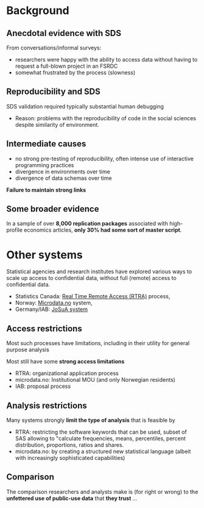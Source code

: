 # Background

## Anecdotal evidence with SDS

From conversations/informal surveys:

- researchers were happy with the ability to access data without having to request a full-blown project in an FSRDC
- somewhat frustrated by the process (slowness)

## Reproducibility and SDS

SDS validation required typically substantial human debugging

- Reason:  problems with the reproducibility of code in the social sciences despite similarity of environment. 

## Intermediate causes

- no strong pre-testing of reproducibility, often intense use of interactive programming practices
- divergence in environments over time
- divergence of data schemas over time

**Failure to maintain strong links**

## Some broader evidence

In a sample of over **8,000 replication packages** associated with high-profile economics articles, **only 30% had some sort of master script**. 

# Other systems

Statistical agencies and research institutes have explored various ways to scale up access to confidential data, without full (remote) access to confidential data.

- Statistics Canada: [Real Time Remote Access (RTRA)](https://www.statcan.gc.ca/en/microdata/rtra) process, 
- Norway:  [Microdata.no](microdata.no) system, 
- Germany/IAB: [JoSuA system](https://fdz.iab.de/en/data-access/on-site-use/)


## Access restrictions

Most such processes have limitations, including in their utility for general purpose analysis

Most still have some **strong access limitations**

  - RTRA: organizational application process
  - microdata.no: Institutional MOU (and only Norwegian residents)
  - IAB: proposal process

## Analysis restrictions

Many systems strongly **limit the type of analysis** that is feasible by 

- RTRA: restricting the software keywords that can be used, subset of SAS allowing to "calculate frequencies, means, percentiles, percent distribution, proportions, ratios and shares.  
- microdata.no: by creating a structured new statistical language (albeit with increasingly sophisticated capabilities)

## Comparison

The comparison researchers and analysts make is (for right or wrong) to the **unfettered use of public-use data** that **they trust** ...
